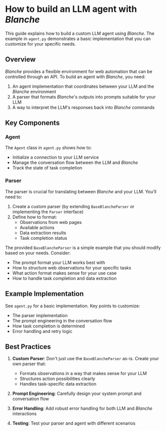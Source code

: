 # How to build an LLM agent with *Blanche*

This guide explains how to build a custom LLM agent using *Blanche*. The example in `agent.py` demonstrates a basic implementation that you can customize for your specific needs.

## Overview

*Blanche* provides a flexible environment for web automation that can be controlled through an API. To build an agent with *Blanche*, you need:

1. An agent implementation that coordinates between your LLM and the *Blanche* environment
2. A parser that formats *Blanche*'s outputs into prompts suitable for your LLM
3. A way to interpret the LLM's responses back into *Blanche* commands

## Key Components

### Agent

The `Agent` class in `agent.py` shows how to:
- Initialize a connection to your LLM service
- Manage the conversation flow between the LLM and *Blanche*
- Track the state of task completion

### Parser

The parser is crucial for translating between *Blanche* and your LLM. You'll need to:

1. Create a custom parser (by extending `BaseBlancheParser` or implementing the `Parser` interface)
2. Define how to format:
   - Observations from web pages
   - Available actions
   - Data extraction results
   - Task completion status

The provided `BaseBlancheParser` is a simple example that you should modify based on your needs. Consider:
- The prompt format your LLM works best with
- How to structure web observations for your specific tasks
- What action format makes sense for your use case
- How to handle task completion and data extraction

## Example Implementation

See `agent.py` for a basic implementation. Key points to customize:
- The parser implementation
- The prompt engineering in the conversation flow
- How task completion is determined
- Error handling and retry logic

## Best Practices

1. **Custom Parser**: Don't just use the `BaseBlancheParser` as-is. Create your own parser that:
   - Formats observations in a way that makes sense for your LLM
   - Structures action possibilities clearly
   - Handles task-specific data extraction

2. **Prompt Engineering**: Carefully design your system prompt and conversation flow

3. **Error Handling**: Add robust error handling for both LLM and *Blanche* interactions

4. **Testing**: Test your parser and agent with different scenarios
